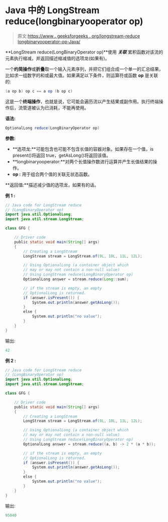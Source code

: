 # Java 中的 LongStream reduce(longbinaryooperator op)

> 原文:[https://www . geeksforgeeks . org/longstream-reduce longbinaryooperator-op-Java/](https://www.geeksforgeeks.org/longstream-reducelongbinaryoperator-op-java/)

**LongStream reduce(LongBinaryOperator op)**使用 ***关联*** 累积函数对该流的元素执行缩减，并返回描述缩减值的选项龙(如果有)。

一个**约简操作**或**折叠**取一个输入元素序列，并把它们组合成一个单一的汇总结果，比如求一组数字的和或最大值。如果满足以下条件，则运算符或函数 **op** 是关联的:

```java
(a op b) op c == a op (b op c)

```

这是一个**终端操作**，也就是说，它可能会遍历流以产生结果或副作用。执行终端操作后，流管道被认为已消耗，不能再使用。

**语法:**

```java
OptionalLong reduce(LongBinaryOperator op)

```

**参数:**

*   **选项龙:**可能包含也可能不包含长值的容器对象。如果存在一个值，is present()将返回 true，getAsLong()将返回该值。
*   **longbinaryooperator:**对两个长值操作数进行运算并产生长值结果的操作。
*   **op :** 用于组合两个值的关联无状态函数。

**返回值:**描述减少值的选项龙，如果有的话。

**例 1 :**

```java
// Java code for LongStream reduce
// (LongBinaryOperator op)
import java.util.OptionalLong;
import java.util.stream.LongStream;

class GFG {

    // Driver code
    public static void main(String[] args)
    {
        // Creating a LongStream
        LongStream stream = LongStream.of(9L, 10L, 11L, 12L);

        // Using OptionalLong (a container object which
        // may or may not contain a non-null value)
        // Using LongStream reduce(LongBinaryOperator op)
        OptionalLong answer = stream.reduce(Long::sum);

        // if the stream is empty, an empty
        // OptionalLong is returned.
        if (answer.isPresent()) {
            System.out.println(answer.getAsLong());
        }
        else {
            System.out.println("no value");
        }
    }
}
```

输出:

```java
42

```

**例 2 :**

```java
// Java code for LongStream reduce
// (LongBinaryOperator op)
import java.util.OptionalLong;
import java.util.stream.LongStream;

class GFG {

    // Driver code
    public static void main(String[] args)
    {
        // Creating a LongStream
        LongStream stream = LongStream.of(9L, 10L, 11L, 12L);

        // Using OptionalLong (a container object which
        // may or may not contain a non-null value)
        // Using LongStream reduce(LongBinaryOperator op)
        OptionalLong answer = stream.reduce((a, b) -> 2 * (a * b));

        // if the stream is empty, an empty
        // OptionalLong is returned.
        if (answer.isPresent()) {
            System.out.println(answer.getAsLong());
        }
        else {
            System.out.println("no value");
        }
    }
}
```

输出:

```java
95040

```